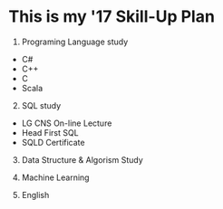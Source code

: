 # This is my '17 Skill-Up Plan
1. Programing Language study 
 * C#
 * C++
 * C
 * Scala

2. SQL study 
 * LG CNS On-line Lecture
 * Head First SQL
 * SQLD Certificate

3. Data Structure & Algorism Study

4. Machine Learning

5. English

